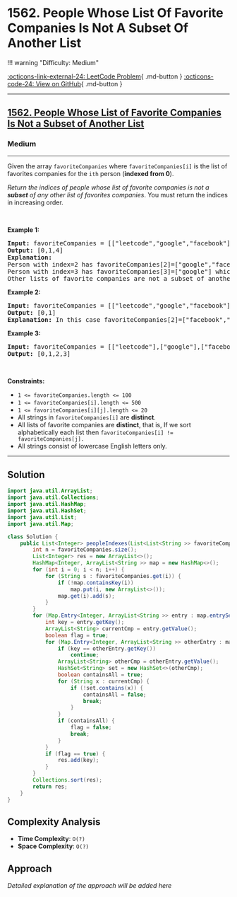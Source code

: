 # 1562. People Whose List Of Favorite Companies Is Not A Subset Of Another List

!!! warning "Difficulty: Medium"

[:octicons-link-external-24: LeetCode Problem](https://leetcode.com/problems/people-whose-list-of-favorite-companies-is-not-a-subset-of-another-list/){ .md-button }
[:octicons-code-24: View on GitHub](https://github.com/RAJ8664/Leetcode/tree/master/1562-people-whose-list-of-favorite-companies-is-not-a-subset-of-another-list){ .md-button }

---

<h2><a href="https://leetcode.com/problems/people-whose-list-of-favorite-companies-is-not-a-subset-of-another-list">1562. People Whose List of Favorite Companies Is Not a Subset of Another List</a></h2><h3>Medium</h3><hr><p>Given the array <code>favoriteCompanies</code> where <code>favoriteCompanies[i]</code> is the list of favorites companies for the <code>ith</code> person (<strong>indexed from 0</strong>).</p>

<p><em>Return the indices of people whose list of favorite companies is not a <strong>subset</strong> of any other list of favorites companies</em>. You must return the indices in increasing order.</p>

<p>&nbsp;</p>
<p><strong class="example">Example 1:</strong></p>

<pre>
<strong>Input:</strong> favoriteCompanies = [[&quot;leetcode&quot;,&quot;google&quot;,&quot;facebook&quot;],[&quot;google&quot;,&quot;microsoft&quot;],[&quot;google&quot;,&quot;facebook&quot;],[&quot;google&quot;],[&quot;amazon&quot;]]
<strong>Output:</strong> [0,1,4] 
<strong>Explanation:</strong> 
Person with index=2 has favoriteCompanies[2]=[&quot;google&quot;,&quot;facebook&quot;] which is a subset of favoriteCompanies[0]=[&quot;leetcode&quot;,&quot;google&quot;,&quot;facebook&quot;] corresponding to the person with index 0. 
Person with index=3 has favoriteCompanies[3]=[&quot;google&quot;] which is a subset of favoriteCompanies[0]=[&quot;leetcode&quot;,&quot;google&quot;,&quot;facebook&quot;] and favoriteCompanies[1]=[&quot;google&quot;,&quot;microsoft&quot;]. 
Other lists of favorite companies are not a subset of another list, therefore, the answer is [0,1,4].
</pre>

<p><strong class="example">Example 2:</strong></p>

<pre>
<strong>Input:</strong> favoriteCompanies = [[&quot;leetcode&quot;,&quot;google&quot;,&quot;facebook&quot;],[&quot;leetcode&quot;,&quot;amazon&quot;],[&quot;facebook&quot;,&quot;google&quot;]]
<strong>Output:</strong> [0,1] 
<strong>Explanation:</strong> In this case favoriteCompanies[2]=[&quot;facebook&quot;,&quot;google&quot;] is a subset of favoriteCompanies[0]=[&quot;leetcode&quot;,&quot;google&quot;,&quot;facebook&quot;], therefore, the answer is [0,1].
</pre>

<p><strong class="example">Example 3:</strong></p>

<pre>
<strong>Input:</strong> favoriteCompanies = [[&quot;leetcode&quot;],[&quot;google&quot;],[&quot;facebook&quot;],[&quot;amazon&quot;]]
<strong>Output:</strong> [0,1,2,3]
</pre>

<p>&nbsp;</p>
<p><strong>Constraints:</strong></p>

<ul>
	<li><code>1 &lt;= favoriteCompanies.length &lt;= 100</code></li>
	<li><code>1 &lt;= favoriteCompanies[i].length &lt;= 500</code></li>
	<li><code>1 &lt;= favoriteCompanies[i][j].length &lt;= 20</code></li>
	<li>All strings in <code>favoriteCompanies[i]</code> are <strong>distinct</strong>.</li>
	<li>All lists of favorite companies are <strong>distinct</strong>, that is, If we sort alphabetically each list then <code>favoriteCompanies[i] != favoriteCompanies[j].</code></li>
	<li>All strings consist of lowercase English letters only.</li>
</ul>


---

## Solution

```java
import java.util.ArrayList;
import java.util.Collections;
import java.util.HashMap;
import java.util.HashSet;
import java.util.List;
import java.util.Map;

class Solution {
    public List<Integer> peopleIndexes(List<List<String >> favoriteCompanies) {
        int n = favoriteCompanies.size();
        List<Integer> res = new ArrayList<>();
        HashMap<Integer, ArrayList<String >> map = new HashMap<>();
        for (int i = 0; i < n; i++) {
            for (String s : favoriteCompanies.get(i)) {
                if (!map.containsKey(i))
                    map.put(i, new ArrayList<>());
                map.get(i).add(s);
            }
        }
        for (Map.Entry<Integer, ArrayList<String >> entry : map.entrySet()) {
            int key = entry.getKey();
            ArrayList<String> currentCmp = entry.getValue();
            boolean flag = true;
            for (Map.Entry<Integer, ArrayList<String >> otherEntry : map.entrySet()) {
                if (key == otherEntry.getKey())
                    continue;
                ArrayList<String> otherCmp = otherEntry.getValue();
                HashSet<String> set = new HashSet<>(otherCmp);
                boolean containsAll = true;
                for (String x : currentCmp) {
                    if (!set.contains(x)) {
                        containsAll = false;
                        break;
                    }
                }
                if (containsAll) {
                    flag = false;
                    break;
                }
            }
            if (flag == true) {
                res.add(key);
            }
        }
        Collections.sort(res);
        return res;
    }
}
```

## Complexity Analysis

- **Time Complexity**: `O(?)`
- **Space Complexity**: `O(?)`

## Approach

*Detailed explanation of the approach will be added here*

